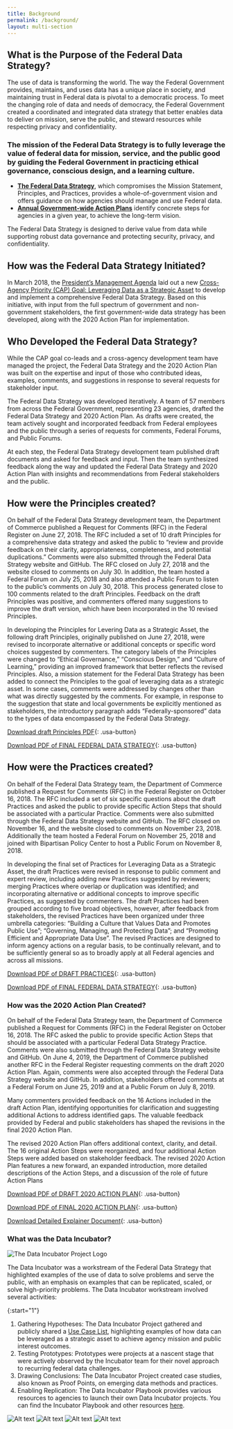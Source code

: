 ```yaml
---
title: Background
permalink: /background/
layout: multi-section
---
```


<section class="usa-section">
<div class="usa-grid" markdown="1">

## What is the Purpose of the Federal Data Strategy?

The use of data is transforming the world. The way the Federal Government provides, maintains, and uses data has a unique place in society, and maintaining trust in Federal data is pivotal to a democratic process. To meet the changing role of data and needs of democracy, the Federal Government created a coordinated and integrated data strategy that better enables data to deliver on mission, serve the public, and steward resources while respecting privacy and confidentiality.

### The mission of the Federal Data Strategy is to fully leverage the value of federal data for mission, service, and the public good by guiding the Federal Government in practicing ethical governance, conscious design, and a learning culture.
* **[The Federal Data Strategy](/overview)**, which compromises the Mission Statement, Principles, and Practices, provides a whole-of-government vision and offers guidance on how agencies should manage and use Federal data.
* **[Annual Government-wide Action Plans](/action-plan)** identify concrete steps for agencies in a given year, to achieve the long-term vision.

The Federal Data Strategy is designed to derive value from data while supporting robust data governance and protecting security, privacy, and confidentiality. 

## How was the Federal Data Strategy Initiated?
In March 2018, the [President’s Management Agenda](https://www.performance.gov/PMA/PMA.html) laid out a new [Cross-Agency Priority (CAP) Goal: Leveraging Data as a Strategic Asset](https://www.performance.gov/CAP/CAP_goal_2.html) to develop and implement a comprehensive Federal Data Strategy.  Based on this initiative, with input from the full spectrum of government and non-government stakeholders, the first government-wide data strategy has been developed, along with the 2020 Action Plan for implementation.

## Who Developed the Federal Data Strategy?
While the CAP goal co-leads and a cross-agency development team have managed the project, the Federal Data Strategy and the 2020 Action Plan was built on the expertise and input of those who contributed ideas, examples, comments, and suggestions in response to several requests for stakeholder input.

The Federal Data Strategy was developed iteratively. A team of 57 members from across the Federal Government, representing 23 agencies, drafted the Federal Data Strategy and 2020 Action Plan. As drafts were created, the team actively sought and incorporated feedback from Federal employees and the public through a series of requests for comments, Federal Forums, and Public Forums.

<section class="usa-hero timeline">
<div class="usa-grid">

</div>
</section>

At each step, the Federal Data Strategy development team published draft documents and asked for feedback and input. Then the team synthesized feedback along the way and updated the Federal Data Strategy and 2020 Action Plan with insights and recommendations from Federal stakeholders and the public.

## How were the Principles created?

On behalf of the Federal Data Strategy development team, the Department of Commerce published a Request for Comments (RFC) in the Federal Register on June 27, 2018. The RFC included a set of 10 draft Principles for a comprehensive data strategy and asked the public to “review and provide feedback on their clarity, appropriateness, completeness, and potential duplications.” Comments were also submitted through the Federal Data Strategy website and GitHub. The RFC closed on July 27, 2018 and the website closed to comments on July 30. In addition, the team hosted a Federal Forum on July 25, 2018 and also attended a Public Forum to listen to the public’s comments on July 30, 2018. This process generated close to 100 comments related to the draft Principles. Feedback on the draft Principles was positive, and commenters offered many suggestions to improve the draft version, which have been incorporated in the 10 revised Principles.

In developing the Principles for Levering Data as a Strategic Asset, the following draft Principles, originally published on June 27, 2018, were revised to incorporate alternative or additional concepts or specific word choices suggested by commenters. The category labels of the Principles were changed to “Ethical Governance,” “Conscious Design,” and “Culture of Learning,” providing an improved framework that better reflects the revised Principles. Also, a mission statement for the Federal Data Strategy has been added to connect the Principles to the goal of leveraging data as a strategic asset. In some cases, comments were addressed by changes other than what was directly suggested by the comments. For example, in response to the suggestion that state and local governments be explicitly mentioned as stakeholders, the introductory paragraph adds “Federally-sponsored” data to the types of data encompassed by the Federal Data Strategy.

[Download draft Principles PDF](/assets/docs/draft-federal-data-strategy-principles.pdf){: .usa-button}

[Download PDF of FINAL FEDERAL DATA STRATEGY](){: .usa-button}

## How were the Practices created?

On behalf of the Federal Data Strategy team, the Department of Commerce published a Request for Comments (RFC) in the Federal Register on October 16, 2018. The RFC included a set of six specific questions about the draft Practices and asked the public to provide specific Action Steps that should be associated with a particular Practice. Comments were also submitted through the Federal Data Strategy website and GitHub. The RFC closed on November 16, and the website closed to comments on November 23, 2018. Additionally the team hosted a Federal Forum on November 25, 2018 and joined with Bipartisan Policy Center to host a Public Forum on November 8, 2018. 

In developing the final set of Practices for Leveraging Data as a Strategic Asset, the draft Practices were revised in response to public comment and expert review, including adding new Practices suggested by reviewers; merging Practices where overlap or duplication was identified; and incorporating alternative or additional concepts to improve specific Practices, as suggested by commenters. The draft Practices had been grouped according to five broad objectives, however, after feedback from stakeholders, the revised Practices have been organized under three umbrella categories: “Building a Culture that Values Data and Promotes Public Use”; “Governing, Managing, and Protecting Data”; and “Promoting Efficient and Appropriate Data Use”. The revised Practices are designed to inform agency actions on a regular basis, to be continually relevant, and to be sufficiently general so as to broadly apply at all Federal agencies and across all missions.

[Download PDF of DRAFT PRACTICES](){: .usa-button}

[Download PDF of FINAL FEDERAL DATA STRATEGY](){: .usa-button}

### How was the 2020 Action Plan Created?

On behalf of the Federal Data Strategy team, the Department of Commerce published a Request for Comments (RFC) in the Federal Register on October 16, 2018. The RFC asked the public to provide specific Action Steps that should be associated with a particular Federal Data Strategy Practice. Comments were also submitted through the Federal Data Strategy website and GitHub. On June 4, 2019, the Department of Commerce published another RFC in the Federal Register requesting comments on the draft 2020 Action Plan. Again, comments were also accepted through the Federal Data Strategy website and GitHub. In addition, stakeholders offered comments at a Federal Forum on June 25, 2019  and at a Public Forum on July 8, 2019.
    
Many commenters provided feedback on the 16 Actions included in the draft Action Plan, identifying opportunities for clarification and suggesting additional Actions to address identified gaps. The valuable feedback provided by Federal and public stakeholders has shaped the revisions in the final 2020 Action Plan. 
    
The revised 2020 Action Plan offers additional context, clarity, and detail. The 16 original Action Steps were reorganized, and four additional Action Steps were added based on stakeholder feedback. The revised 2020 Action Plan features a new forward, an expanded introduction, more detailed descriptions of the Action Steps, and a discussion of the role of future Action Plans
    
[Download PDF of DRAFT 2020 ACTION PLAN](){: .usa-button}

[Download PDF of FINAL 2020 ACTION PLAN](){: .usa-button}
    
[Download Detailed Explainer Document](){: .usa-button}


### What was the Data Incubator?

<div class="usa-width-one-third">
   <img alt="The Data Incubator Project Logo" src="{{ site.baseurl }}/assets/img/federal-data-strategy-incubator-project-logo.png">
</div>

The Data Incubator was a workstream of the Federal Data Strategy that highlighted examples of the use of data to solve problems and serve the public, with an emphasis on examples that can be replicated, scaled, or solve high-priority problems. The Data Incubator workstream involved several activities: 

{:start="1"}
   1.	Gathering Hypotheses: The Data Incubator Project gathered and publicly shared a [Use Case List](), highlighting examples of how data can be leveraged as a strategic asset to achieve agency mission and public interest outcomes.
   2.	Testing Prototypes: Prototypes were projects at a nascent stage that were actively observed by the Incubator team for their novel approach to recurring federal data challenges.
   3.	Drawing Conclusions: The Data Incubator Project created case studies, also known as Proof Points, on emerging data methods and practices.
   4.	Enabling Replication: The Data Incubator Playbook provides various resources to agencies to launch their own Data Incubator projects. You can find the Incubator Playbook and other resources [here]().
   
   <img class="usa-media_block-img svg-icon"  src="{{ site.baseurl }}/assets/img/icons/list-inc.png" alt="Alt text"> 
   <img class="usa-media_block-img svg-icon"  src="{{ site.baseurl }}/assets/img/icons/test-inc.png" alt="Alt text">
   <img class="usa-media_block-img svg-icon"  src="{{ site.baseurl }}/assets/img/icons/search-inc.png" alt="Alt text">
   <img class="usa-media_block-img svg-icon"  src="{{ site.baseurl }}/assets/img/icons/binder-inc.png" alt="Alt text">
   
</div>
</section>
